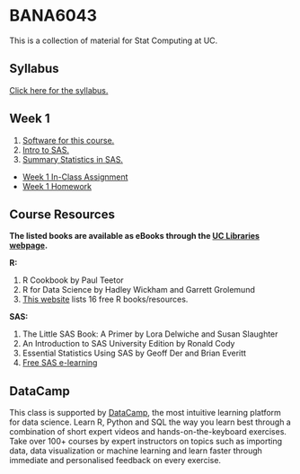 # BANA6043
This is a collection of material for Stat Computing at UC.

## Syllabus
[Click here for the syllabus.](https://mrrisley.github.io/BANA6043/syllabus/BANA5143&6043_001_Risley.pdf)

## Week 1
1. [Software for this course.](https://mrrisley.github.io/BANA6043/BANA-6043-Software.html)
2. [Intro to SAS.](https://mrrisley.github.io/BANA6043/BANA-6043-SAS-Intro.html)
3. [Summary Statistics in SAS.](https://mrrisley.github.io/BANA6043/BANA-6043-SAS-Summary-Statistics.html)

+ [Week 1 In-Class Assignment](https://mrrisley.github.io/BANA6043/BANA-6043-In-Class-Assignment-1.html)
+ [Week 1 Homework](https://mrrisley.github.io/BANA6043/BANA-6043-Homework-1.html)

## Course Resources
**The listed books are available as eBooks through the [UC Libraries webpage](https://www.libraries.uc.edu/).**

**R:**
1. R Cookbook by Paul Teetor
2. R for Data Science by Hadley Wickham and Garrett Grolemund
3. [This website](http://cmdlinetips.com/2018/01/free-online-resources-books-to-learn-r-and-data-science/) lists 16 free R books/resources.

**SAS:**
1. The Little SAS Book: A Primer by Lora Delwiche and Susan Slaughter
2. An Introduction to SAS University Edition by Ronald Cody
3. Essential Statistics Using SAS by Geoff Der and Brian Everitt
4. [Free SAS e-learning](https://www.sas.com/en_us/learn/academic-programs/resources/free-sas-e-learning.html)

## DataCamp
This class is supported by [DataCamp](www.datacamp.com), the most intuitive learning platform for data science. Learn R, Python and SQL the way you learn best through a combination of short expert videos and hands-on-the-keyboard exercises. Take over 100+ courses by expert instructors on topics such as importing data, data visualization or machine learning and learn faster through immediate and personalised feedback on every exercise.
